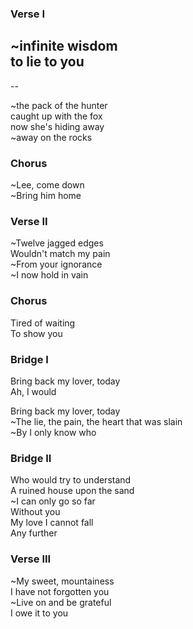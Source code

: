 ### Verse I
~infinite wisdom  
to lie to you  
 --  
 --  

~the pack of the hunter  
caught up with the fox  
now she's hiding away  
~away on the rocks

### Chorus
~Lee, come down  
~Bring him home

### Verse II
~Twelve jagged edges  
Wouldn't match my pain  
~From your ignorance  
~I now hold in vain

### Chorus
Tired of waiting  
To show you

### Bridge I
Bring back my lover, today  
Ah, I would

Bring back my lover, today  
~The lie, the pain, the heart that was slain  
~By I only know who

### Bridge II
Who would try to understand  
A ruined house upon the sand  
~I can only go so far  
Without you  
My love I cannot fall  
Any further

### Verse III
~My sweet, mountainess  
I have not forgotten you  
~Live on and be grateful  
I owe it to you
